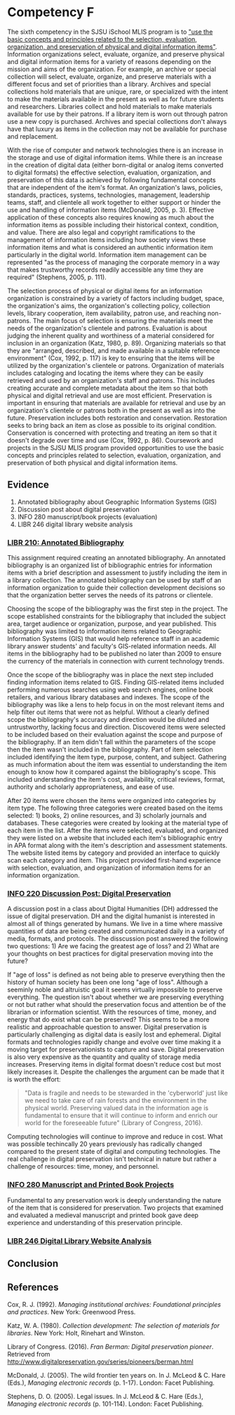# Competency F

The sixth competency in the SJSU iSchool MLIS program is to ["use the basic concepts and principles related to the selection, evaluation, organization, and preservation of physical and digital information items"](http://ischool.sjsu.edu/current-students/courses/core-competencies). Information organizations select, evaluate, organize, and preserve physical and digital information items for a variety of reasons depending on the mission and aims of the organization. For example, an archive or special collection will select, evaluate, organize, and preserve materials with a different focus and set of priorities than a library. Archives and special collections hold materials that are unique, rare, or specialized with the intent to make the materials available in the present as well as for future students and researchers. Libraries collect and hold materials to make materials available for use by their patrons. If a library item is worn out through patron use a new copy is purchased. Archives and special collections don't always have that luxury as items in the collection may not be available for purchase and replacement. 

With the rise of computer and network technologies there is an increase in the storage and use of digital information items. While there is an increase in the creation of digital data (either born-digital or analog items converted to digital formats) the effective selection, evaluation, organization, and preservation of this data is achieved by following fundamental concepts that are independent of the item's format. An organization's laws, policies, standards, practices, systems, technologies, management, leadership teams, staff, and clientele all work together to either support or hinder the use and handling of information items (McDonald, 2005, p. 3). Effective application of these concepts also requires knowing as much about the information items as possible including their historical context, condition, and value. There are also legal and copyright ramifications to the management of information items including how society views these information items and what is considered an authentic information item particularly in the digital world. Information item management can be represented "as the process of managing the corporate memory in a way that makes trustworthy records readily accessible any time they are required" (Stephens, 2005, p. 111). 

The selection process of physical or digital items for an information organization is constrained by a variety of factors including budget, space, the organization's aims, the organization's collecting policy, collection levels, library cooperation, item availability, patron use, and reaching non-patrons. The main focus of selection is ensuring the materials meet the needs of the organization's clientele and patrons. Evaluation is about judging the inherent quality and worthiness of a material considered for inclusion in an organization (Katz, 1980, p. 89). Organizing materials so that they are "arranged, described, and made available in a suitable reference environment" (Cox, 1992, p. 117) is key to ensuring that the items will be utilized by the organization's clientele or patrons. Organization of materials includes cataloging and locating the items where they can be easily retrieved and used by an organization's staff and patrons. This includes creating accurate and complete metadata about the item so that both physical and digital retrieval and use are most efficient. Preservation is important in ensuring that materials are available for retrieval and use by an organization's clientele or patrons both in the present as well as into the future. Preservation includes both restoration and conservation. Restoration seeks to bring back an item as close as possible to its original condition. Conservation is concerned with protecting and treating an item so that it doesn't degrade over time and use (Cox, 1992, p. 86). Coursework and projects in the SJSU MLIS program provided opportunities to use the basic concepts and principles related to selection, evaluation, organization, and preservation of both physical and digital information items. 

## Evidence

1. Annotated bibliography about Geographic Information Systems (GIS)
2. Discussion post about digital preservation
3. INFO 280 manuscript/book projects (evaluation)
4. LIBR 246 digital library website analysis

### [LIBR 210: Annotated Bibliography](http://greeve.github.io/lib/biblio/gis/)

This assignment required creating an annotated bibliography. An annotated bibliography is an organized list of bibliographic entries for information items with a brief description and assessment to justify including the item in a library collection. The annotated bibliography can be used by staff of an information organization to guide their collection development decisions so that the organization better serves the needs of its patrons or clientele. 

Choosing the scope of the bibliography was the first step in the project. The scope established constraints for the bibliography that included the subject area, target audience or organization, purpose, and year published. This bibliography was limited to information items related to Geographic Information Systems (GIS) that would help reference staff in an academic library answer students' and faculty's GIS-related information needs. All items in the bibliography had to be published no later than 2009 to ensure the currency of the materials in connection with current technology trends. 

Once the scope of the bibliography was in place the next step included finding information items related to GIS. Finding GIS-related items included performing numerous searches using web search engines, online book retailers, and various library databases and indexes. The scope of the bibliography was like a lens to help focus in on the most relevant items and help filter out items that were not as helpful. Without a clearly defined scope the bibliography's accuracy and direction would be diluted and untrustworthy, lacking focus and direction. Discovered items were selected to be included based on their evaluation against the scope and purpose of the bibliography. If an item didn't fall within the parameters of the scope then the item wasn't included in the bibliography. Part of item selection included identifying the item type, purpose, content, and subject. Gathering as much information about the item was essential to understanding the item enough to know how it compared against the bibliography's scope. This included understanding the item's cost, availability, critical reviews, format, authority and scholarly appropriateness, and ease of use. 

After 20 items were chosen the items were organized into categories by item type. The following three categories were created based on the items selected: 1) books, 2) online resources, and 3) scholarly journals and databases. These categories were created by looking at the material type of each item in the list. After the items were selected, evaluated, and organized they were listed on a website that included each item's bibliographic entry in APA format along with the item's description and assessment statements. The website listed items by category and provided an interface to quickly scan each category and item. This project provided first-hand experience with selection, evaluation, and organization of information items for an information organization. 

### [INFO 220 Discussion Post: Digital Preservation]() 

A discussion post in a class about Digital Humanities (DH) addressed the issue of digital preservation. DH and the digital humanist is interested in almost all of things generated by humans. We live in a time where massive quantities of data are being created and communicated daily in a variety of media, formats, and protocols. The disscussion post answered the following two questions: 1) Are we facing the greatest age of loss? and 2) What are your thoughts on best practices for digital preservation moving into the future?

If "age of loss" is defined as not being able to preserve everything then the history of human society has been one long "age of loss". Although a seeminly noble and altruistic goal it seems virtually impossible to preserve everything. The question isn't about whether we are preserving everything or not but rather what should the preservation focus and attention be of the librarian or information scientist. With the resources of time, money, and energy that do exist what can be preserved? This seems to be a more realistic and approachable question to answer. Digital preservation is particularly challenging as digital data is easily lost and ephemeral. Digital formats and technologies rapidly change and evolve over time making it a moving target for preservationists to capture and save. Digital preservation is also very expensive as the quantity and quality of storage media increases. Preserving items in digital format doesn't reduce cost but most likely increases it. Despite the challenges the argument can be made that it is worth the effort:

> "Data is fragile and needs to be stewarded in the 'cyberworld' just like we need to take care of rain forests and the environment in the physical world. Preserving valued data in the information age is fundamental to ensure that it will continue to inform and enrich our world for the foreseeable future" (Library of Congress, 2016). 

Computing technologies will continue to improve and reduce in cost. What was possible techincally 20 years previously has radically changed compared to the present state of digital and computing technologies. The real challenge in digital preservation isn't technical in nature but rather a challenge of resources: time, money, and personnel. 

### [INFO 280 Manuscript and Printed Book Projects]()

Fundamental to any preservation work is deeply understanding the nature of the item that is considered for preservation. Two projects that examined and evaluated a medieval manuscript and printed book gave deep experience and understanding of this preservation principle. 

### [LIBR 246 Digital Library Website Analysis]()

## Conclusion

## References

Cox, R. J. (1992). *Managing institutional archives: Foundational principles and practices*. New York: Greenwood Press.

Katz, W. A. (1980). *Collection development: The selection of materials for libraries*. New York: Holt, Rinehart and Winston.

Library of Congress. (2016). *Fran Berman: Digital preservation pioneer*. Retrieved from <http://www.digitalpreservation.gov/series/pioneers/berman.html>

McDonald, J. (2005). The wild frontier ten years on. In J. McLeod & C. Hare (Eds.), *Managing electronic records* (p. 1-17). London: Facet Publishing.

Stephens, D. O. (2005). Legal issues. In J. McLeod & C. Hare (Eds.), *Managing electronic records* (p. 101-114). London: Facet Publishing.
